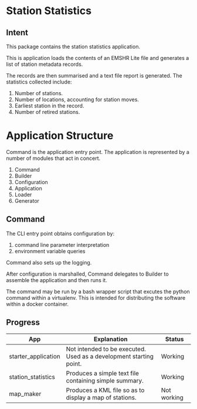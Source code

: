 # Station Statistics

## Intent

This package contains the station statistics application.

This is application loads the contents of an EMSHR Lite file
and generates a list of station metadata records.

The records are then summarised and a text file report is generated.
The statistics collected include:
1. Number of stations.
1. Number of locations, accounting for station moves.
1. Earliest station in the record.
1. Number of retired stations.

# Application Structure

Command is the application entry point.
The application is represented by a number of modules that act in concert.

1. Command
1. Builder
1. Configuration
1. Application
1. Loader
1. Generator

## Command

The CLI entry point obtains configuration by:

1. command line parameter interpretation
1. environment variable queries

Command also sets up the logging.

After configuration is marshalled, Command delegates to Builder to assemble the application and then runs it.

The command may be run by a bash wrapper script 
that excutes the python command within a virtualenv. 
This is intended for distributing the software within a docker container.

## Progress

| App | Explanation | Status |
| ------ | ------ | ------ |
| starter_application | Not intended to be executed. Used as a development starting point. | Working |
| station_statistics | Produces a simple text file containing simple summary. | Working |
| map_maker | Produces a KML file so as to display a map of stations. | Not working |
